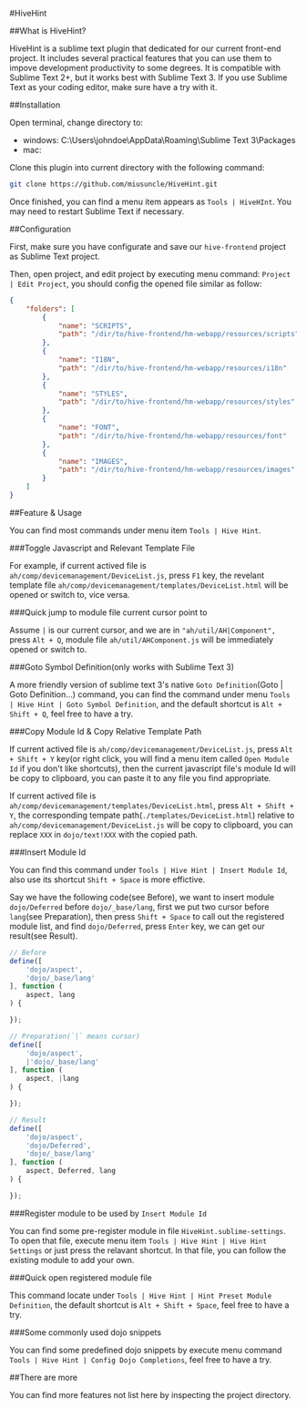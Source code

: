 #HiveHint

##What is HiveHint?

HiveHint is a sublime text plugin that dedicated for our current front-end project. It includes several practical features that you can use them to impove development productivity to some degrees. It is compatible with Sublime Text 2+, but it works best with Sublime Text 3. If you use Sublime Text as your coding editor, make sure have a try with it.

##Installation

Open terminal, change directory to:

  - windows: C:\Users\johndoe\AppData\Roaming\Sublime Text 3\Packages
  - mac:

Clone this plugin into current directory with the following command:

```bash
git clone https://github.com/miusuncle/HiveHint.git
```

Once finished, you can find a menu item appears as `Tools | HiveHInt`. You may need to restart Sublime Text if necessary.

##Configuration

First, make sure you have configurate and save our `hive-frontend` project as Sublime Text project.

Then, open project, and edit project by executing menu command: `Project | Edit Project`, you should config the opened file similar as follow:

```json
{
	"folders": [
		{
			"name": "SCRIPTS",
			"path": "/dir/to/hive-frontend/hm-webapp/resources/scripts"
		},
		{
			"name": "I18N",
			"path": "/dir/to/hive-frontend/hm-webapp/resources/i18n"
		},
		{
			"name": "STYLES",
			"path": "/dir/to/hive-frontend/hm-webapp/resources/styles"
		},
		{
			"name": "FONT",
			"path": "/dir/to/hive-frontend/hm-webapp/resources/font"
		},
		{
			"name": "IMAGES",
			"path": "/dir/to/hive-frontend/hm-webapp/resources/images"
		}
	]
}
```

##Feature & Usage

You can find most commands under menu item `Tools | Hive Hint`.

###Toggle Javascript and Relevant Template File

For example, if current actived file is `ah/comp/devicemanagement/DeviceList.js`, press `F1` key, the revelant template file `ah/comp/devicemanagement/templates/DeviceList.html` will be opened or switch to, vice versa.

###Quick jump to module file current cursor point to

Assume `|` is our current cursor, and we are in `"ah/util/AH|Component",` press `Alt + Q`, module file `ah/util/AHComponent.js` will be immediately opened or switch to.

###Goto Symbol Definition(only works with Sublime Text 3)

A more friendly version of sublime text 3's native `Goto Definition`(Goto | Goto Definition...) command, you can find the command under menu `Tools | Hive Hint | Goto Symbol Definition`, and the default shortcut is `Alt + Shift + Q`, feel free to have a try.

###Copy Module Id & Copy Relative Template Path

If current actived file is `ah/comp/devicemanagement/DeviceList.js`, press `Alt + Shift + Y` key(or right click, you will find a menu item called `Open Module Id` if you don't like shortcuts), then the current javascript file's module Id will be copy to clipboard, you can paste it to any file you find appropriate.

If current actived file is `ah/comp/devicemanagement/templates/DeviceList.html`, press `Alt + Shift + Y`, the corresponding tempate path(`./templates/DeviceList.html`) relative to `ah/comp/devicemanagement/DeviceList.js` will be copy to clipboard, you can replace `XXX` in `dojo/text!XXX` with the copied path.

###Insert Module Id

You can find this command under `Tools | Hive Hint | Insert Module Id`, also use its shortcut `Shift + Space` is more effictive.

Say we have the following code(see Before), we want to insert module `dojo/Deferred` before `dojo/_base/lang`, first we put two cursor before `lang`(see Preparation), then press `Shift + Space` to call out the registered module list, and find `dojo/Deferred`, press `Enter` key, we can get our result(see Result).

```js
// Before
define([
	'dojo/aspect',
	'dojo/_base/lang'
], function (
	aspect, lang
) {

});

// Preparation(`|` means cursor)
define([
	'dojo/aspect',
	|'dojo/_base/lang'
], function (
	aspect, |lang
) {

});

// Result
define([
	'dojo/aspect',
	'dojo/Deferred',
	'dojo/_base/lang'
], function (
	aspect, Deferred, lang
) {

});
```

###Register module to be used by `Insert Module Id`

You can find some pre-register module in file `HiveHint.sublime-settings`. To open that file, execute menu item `Tools | Hive Hint | Hive Hint Settings` or just press the relavant shortcut. In that file, you can follow the existing  module to add your own.

###Quick open registered module file

This command locate under `Tools | Hive Hint | Hint Preset Module Definition`, the default shortcut is `Alt + Shift + Space`, feel free to have a try.

###Some commonly used dojo snippets

You can find some predefined dojo snippets by execute menu command `Tools | Hive Hint | Config Dojo Completions`, feel free to have a try.

##There are more

You can find more features not list here by inspecting the project directory.
